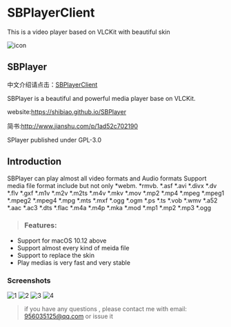 # SBPlayerClient
This is a video player based on VLCKit with beautiful skin 

![icon](https://github.com/shibiao/SBPlayerClient/blob/master/images/icon32%402x.png)

## SBPlayer
中文介绍请点击：[SBPlayerClient](http://www.jianshu.com/p/1ad52c702190)

SBPlayer is a beautiful and powerful media player base on VLCKit.
 
website:https://shibiao.github.io/SBPlayer
 
简书:http://www.jianshu.com/p/1ad52c702190

SPlayer published under GPL-3.0

## Introduction

SBPlayer can play almost all video formats and Audio formats
Support media file format include but not only *webm. *rmvb. *.asf *.avi *.divx *.dv *.flv *.gxf *.m1v *.m2v *.m2ts *.m4v *.mkv *.mov *.mp2 *.mp4 *.mpeg *.mpeg1 *.mpeg2 *.mpeg4 *.mpg *.mts *.mxf *.ogg *.ogm *.ps *.ts *.vob *.wmv *.a52 *.aac *.ac3 *.dts *.flac *.m4a *.m4p *.mka *.mod *.mp1 *.mp2 *.mp3 *.ogg

> ### Features:
* Support for macOS 10.12 above
* Support almost every kind of meida file 
* Support to replace the skin
* Play medias is very fast and very stable

### Screenshots
![1](https://github.com/shibiao/SBPlayerClient/blob/master/images/0x0ss.jpg)
![2](https://github.com/shibiao/SBPlayerClient/blob/master/images/0x0ss%20(3).jpg)
![3](https://github.com/shibiao/SBPlayerClient/blob/master/images/0x0ss%20(2).jpg)
![4](https://github.com/shibiao/SBPlayerClient/blob/master/images/0x0ss1.jpg)


> if you have any questions , please contact me 
with email: 956035125@qq.com or issue it
